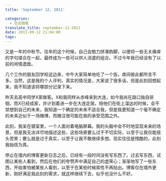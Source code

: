 ```yaml
---
title: 'September 12, 2011'

categories:
  - 日志随笔
translate_title: september-12-2011
date: 2011-09-12 21:04:00
tags:
---
```


又是一年的中秋节。往年的这个时候，自己会勉力拼凑韵脚，以便将一些无关痛痒的字句揉合在一起，最终成为一些可以供人消遣的组合。不过今年我已经没有了以前的闲情逸致。

几个工作的朋友回学校这边来，中午大家简单地吃了一个饭，席间彼此都所言不多。当然，这是我的个人评判，真实的情况是，大家说了很多话，但是此刻回想起来，我不知道该将哪部分记录下来。

昨天去高中同学X家做客。X和我同样从赤峰来到大连，如今我尚在路口独自徘徊，而X已经成家，并计划着进一步在大连定居。陪他们在街上溜达的时候，会不禁想到自己的未来，我知道一个确定的未来不适合我，但是我更知道一个毫不确定的未来近似于一场赌博，而赌注很可能在我的承受范围之外。

此刻，我呆在寝室里，一个人面对着电脑屏幕。我的头脑中会不时地显现未来的场景，但是我无法详尽地描述这些，这些场景要么过于不切实际，以至于让我仅能摇头苦笑；要么就是过于真实，以至于让我不敢继续多想。现实往往是残酷的，此刻我始信为真。

停止在墙内的博客更新日志之后，已经有一段时间没有写东西了。过去写东西，试图让某些人看到，然后在他们的夸赞声中满足自己的虚荣心；渐渐地写了一些东西，开始害怕被某些人看到，以至于在某些时候索性不再贴出。博客仅在墙外更新，刚好满足我此刻的需求，就这样继续下去，似乎也没什么不好。